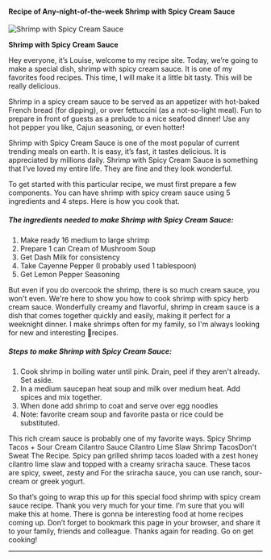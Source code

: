             

#### Recipe of Any-night-of-the-week Shrimp with Spicy Cream Sauce

![Shrimp with Spicy Cream Sauce](https://img-global.cpcdn.com/recipes/01cec4cb3cf5cdda/751x532cq70/shrimp-with-spicy-cream-sauce-recipe-main-photo.jpg)

**Shrimp with Spicy Cream Sauce**

Hey everyone, it’s Louise, welcome to my recipe site. Today, we’re going to make a special dish, shrimp with spicy cream sauce. It is one of my favorites food recipes. This time, I will make it a little bit tasty. This will be really delicious.

Shrimp in a spicy cream sauce to be served as an appetizer with hot-baked French bread (for dipping), or over fettuccini (as a not-so-light meal). Fun to prepare in front of guests as a prelude to a nice seafood dinner! Use any hot pepper you like, Cajun seasoning, or even hotter!

Shrimp with Spicy Cream Sauce is one of the most popular of current trending meals on earth. It is easy, it’s fast, it tastes delicious. It is appreciated by millions daily. Shrimp with Spicy Cream Sauce is something that I’ve loved my entire life. They are fine and they look wonderful.

To get started with this particular recipe, we must first prepare a few components. You can have shrimp with spicy cream sauce using 5 ingredients and 4 steps. Here is how you cook that.

##### The ingredients needed to make Shrimp with Spicy Cream Sauce:

1.  Make ready 16 medium to large shrimp
2.  Prepare 1 can Cream of Mushroom Soup
3.  Get Dash Milk for consistency
4.  Take Cayenne Pepper (I probably used 1 tablespoon)
5.  Get Lemon Pepper Seasoning

But even if you do overcook the shrimp, there is so much cream sauce, you won't even. We're here to show you how to cook shrimp with spicy herb cream sauce. Wonderfully creamy and flavorful, shrimp in cream sauce is a dish that comes together quickly and easily, making it perfect for a weeknight dinner. I make shrimps often for my family, so I'm always looking for new and interesting 🍤recipes.

##### Steps to make Shrimp with Spicy Cream Sauce:

1.  Cook shrimp in boiling water until pink. Drain, peel if they aren't already. Set aside.
2.  In a medium saucepan heat soup and milk over medium heat. Add spices and mix together.
3.  When done add shrimp to coat and serve over egg noodles
4.  Note: favorite cream soup and favorite pasta or rice could be substituted.

This rich cream sauce is probably one of my favorite ways. Spicy Shrimp Tacos + Sour Cream Cilantro Sauce Cilantro Lime Slaw Shrimp TacosDon't Sweat The Recipe. Spicy pan grilled shrimp tacos loaded with a zest honey cilantro lime slaw and topped with a creamy sriracha sauce. These tacos are spicy, sweet, zesty and For the sriracha sauce, you can use ranch, sour-cream or greek yogurt.

So that’s going to wrap this up for this special food shrimp with spicy cream sauce recipe. Thank you very much for your time. I’m sure that you will make this at home. There is gonna be interesting food at home recipes coming up. Don’t forget to bookmark this page in your browser, and share it to your family, friends and colleague. Thanks again for reading. Go on get cooking!

* * *